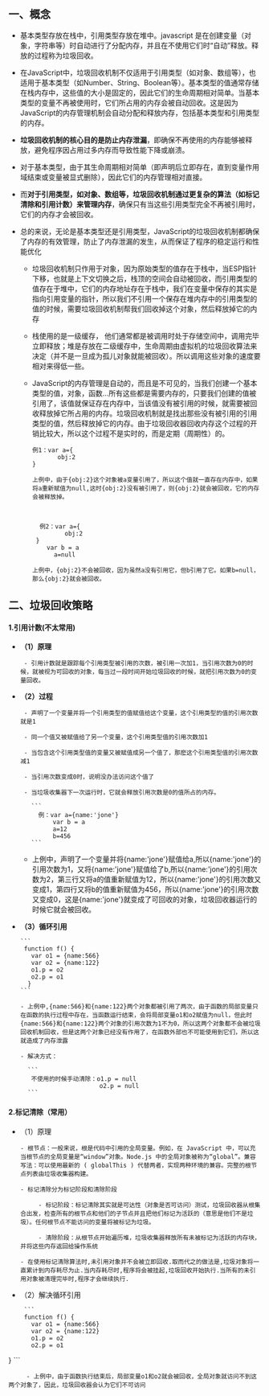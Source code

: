 ## 一、概念

- 基本类型存放在栈中，引用类型存放在堆中。javascript 是在创建变量（对象，字符串等）时自动进行了分配内存，并且在不使用它们时“自动”释放。释放的过程称为垃圾回收。

- 在JavaScript中，垃圾回收机制不仅适用于引用类型（如对象、数组等），也适用于基本类型（如Number、String、Boolean等）。基本类型的值通常存储在栈内存中，这些值的大小是固定的，因此它们的生命周期相对简单。当基本类型的变量不再被使用时，它们所占用的内存会被自动回收。这是因为JavaScript的内存管理机制会自动分配和释放内存，包括基本类型和引用类型的内存。

- **垃圾回收机制的核心目的是防止内存泄漏**，即确保不再使用的内存能够被释放，避免程序因占用过多内存而导致性能下降或崩溃。

- 对于基本类型，由于其生命周期相对简单（即声明后立即存在，直到变量作用域结束或变量被显式删除），因此它们的内存管理相对直接。

- 而**对于引用类型，如对象、数组等，垃圾回收机制通过更复杂的算法（如标记清除和引用计数）来管理内存**，确保只有当这些引用类型完全不再被引用时，它们的内存才会被回收‌。

- 总的来说，无论是基本类型还是引用类型，JavaScript的垃圾回收机制都确保了内存的有效管理，防止了内存泄漏的发生，从而保证了程序的稳定运行和性能优化


   - 垃圾回收机制只作用于对象，因为原始类型的值存在于栈中，当ESP指针下移，也就是上下文切换之后，栈顶的空间会自动被回收，而引用类型的值存在于堆中，它们的内存地址存在于栈中，我们在变量中保存的其实是指向引用变量的指针，所以我们不引用一个保存在堆内存中的引用类型的值的时候，需要垃圾回收机制帮我们回收掉这个对象，然后释放掉它的内存
   
   - 栈使用的是一级缓存， 他们通常都是被调用时处于存储空间中，调用完毕立即释放；堆是存放在二级缓存中，生命周期由虚拟机的垃圾回收算法来决定（并不是一旦成为孤儿对象就能被回收）。所以调用这些对象的速度要相对来得低一些。
   
   - JavaScript的内存管理是自动的，而且是不可见的，当我们创建一个基本类型的值，对象，函数...所有这些都是需要内存的，只要我们创建的值被引用了，该值就保证存在内存中，当该值没有被引用的时候，就需要被回收释放掉它所占用的内存。垃圾回收机制就是找出那些没有被引用的引用类型的值，然后释放掉它的内存。由于垃圾回收器回收内存这个过程的开销比较大，所以这个过程不是实时的，而是定期（周期性）的。

      ```
      例1：var a={
             obj:2
     }
      ```

         上例中，由于{obj:2}这个对象被a变量引用了，所以这个值就一直存在内存中，如果将a重新赋值为null,这时{obj:2}没有被引用了，则{obj:2}就会被回收，它的内存会被释放掉。
      
      

           例2：var a={
                  obj:2
          }
           	 var b = a
               a=null
      
         上例中，{obj:2}不会被回收，因为虽然a没有引用它，但b引用了它。如果b=null，那么{obj:2}就会被回收。

## 二、垃圾回收策略

#### 1.引用计数(不太常用)

  - **（1）原理**

         - 引用计数就是跟踪每个引用类型被引用的次数，被引用一次加1，当引用次数为0的时候，就被视为可回收的对象，每当过一段时间开始垃圾回收的时候，就把引用次数为0的变量回收。

  - **（2）过程**

         - 声明了一个变量并将一个引用类型的值赋值给这个变量，这个引用类型的值的引用次数就是1

         - 同一个值又被赋值给了另一个变量，这个引用类型值的引用次数加1

         - 当包含这个引用类型值的变量又被赋值成另一个值了，那麽这个引用类型值的引用次数减1

         - 当引用次数变成0时，说明没办法访问这个值了

         - 当垃圾收集器下一次运行时，它就会释放引用次数是0的值所占的内存。

           ```
             例：var a={name:'jone'}
                 var b = a
                 a=12
                 b=456
           ```

       - 上例中，声明了一个变量并将{name:'jone'}赋值给a,所以{name:'jone'}的引用次数为1，又将{name:'jone'}赋值给了b,所以{name:'jone'}的引用次数为2，第三行又将a的值重新赋值为12，所以{name:'jone'}的引用次数又变成1，第四行又将b的值重新赋值为456，所以{name:'jone'}的引用次数又变成0，这是{name:'jone'}就变成了可回收的对象，垃圾回收器运行的时候它就会被回收。

  - **（3）循环引用**

        ```
         function f() {
           var o1 = {name:566}
           var o2 = {name:122}
           o1.p = o2
           o2.p = o1
          }
        ```

        - 上例中,{name:566}和{name:122}两个对象都被引用了两次，由于函数的局部变量只在函数的执行过程中存在，当函数运行结束，会将局部变量o1和o2赋值为null，但此时{name:566}和{name:122}两个对象的引用次数为1不为0，所以这两个对象都不会被垃圾回收机制回收，但是这两个对象已经没有作用了，在函数外部也不可能使用到它们，所以这就造成了内存泄露

        - 解决方式：
        
          ```
           不使用的时候手动清除：o1.p = null
                              o2.p = null
          ```

#### 2.标记清除（常用）

  - （1）原理

        - 根节点：一般来说，根是代码中引用的全局变量。例如，在 JavaScript 中，可以充当根节点的全局变量是“window”对象。Node.js 中的全局对象被称为“global”。兼容写法：可以使用最新的 ( globalThis ) 代替两者，实现两种环境的兼容。完整的根节点列表由垃圾收集器构建。
      
        - 标记清除分为标记阶段和清除阶段
        
             - 标记阶段：标记清除其实就是可达性（对象是否可访问）测试，垃圾回收器从根集合出发，检查所有的根节点和他们的子节点并且把他们标记为活跃的（意思是他们不是垃圾）。任何根节点不能访问的变量将被标记为垃圾。
	       
             - 清除阶段：从根节点开始遍历堆，垃圾收集器释放所有未被标记为活跃的内存块，并将这些内存返回给操作系统

        - 在使用标记清除算法时,未引用对象并不会被立即回收.取而代之的做法是,垃圾对象将一直累计到内存耗尽为止.当内存耗尽时,程序将会被挂起,垃圾回收开始执行.当所有的未引用对象被清理完毕时,程序才会继续执行.
   
  - （2）解决循环引用

         ```
         function f() {
           var o1 = {name:566}
           var o2 = {name:122}
           o1.p = o2
           o2.p = o1
 }
         ```
         
         
         
         - 上例中，由于函数执行结束后，局部变量o1和o2就会被回收，全局对象就访问不到这两个对象了，因此，垃圾回收器会认为它们不可访问